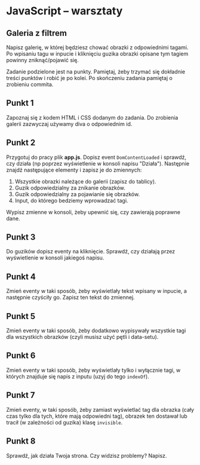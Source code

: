 # JavaScript &ndash; warsztaty
## Galeria z filtrem

Napisz galerię, w której będziesz chować obrazki z odpowiednimi tagami.
Po wpisaniu tagu w inpucie i kliknięciu guzika obrazki opisane tym tagiem powinny zniknąć/pojawić się.


Zadanie podzielone jest na punkty. Pamiętaj, żeby trzymać się dokładnie treści punktów i robić je po kolei.
Po skończeniu zadania pamiętaj o zrobieniu commita.

## Punkt 1
Zapoznaj się z kodem HTML i CSS dodanym do zadania. Do zrobienia galerii zazwyczaj używamy diva o odpowiednim id.

## Punkt 2
Przygotuj do pracy plik **app.js**. Dopisz event ```DomContentLoaded``` i sprawdź, czy działa (np poprzez wyświetlenie w konsoli napisu "Działa").
Następnie znajdź następujące elementy i zapisz je do zmiennych:

1. Wszystkie obrazki należące do galerii (zapisz do tablicy).
2. Guzik odpowiedzialny za znikanie obrazków.
3. Guzik odpowiedzialny za pojawianie się obrazków.
4. Input, do którego bedziemy wprowadzać tagi.

Wypisz zmienne w konsoli, żeby upewnić się, czy zawierają poprawne dane.

## Punkt 3
Do guzików dopisz eventy na kliknięcie. Sprawdź, czy działają przez wyświetlenie w konsoli jakiegoś napisu.

## Punkt 4
Zmień eventy w taki sposób, żeby wyświetlały tekst wpisany w inpucie, a następnie czyściły go.
Zapisz ten tekst do zmiennej.

## Punkt 5
Zmień eventy w taki sposób, żeby dodatkowo wypisywały wszystkie tagi dla wszystkich obrazków (czyli musisz użyć pętli i data-setu).

## Punkt 6
Zmień eventy w taki sposób, żeby wyświetlały tylko i wyłącznie tagi, w których znajduje się napis z inputu (uzyj do tego ```indexOf```).

## Punkt 7
Zmień eventy, w taki sposób, żeby zamiast wyświetlać tag dla obrazka (cały czas tylko dla tych, które mają odpowiedni tag), obrazek ten dostawał lub tracił (w zależności od guzika) klasę ```invisible```.

## Punkt 8
Sprawdź, jak działa Twoja strona. Czy widzisz problemy? Napisz.
